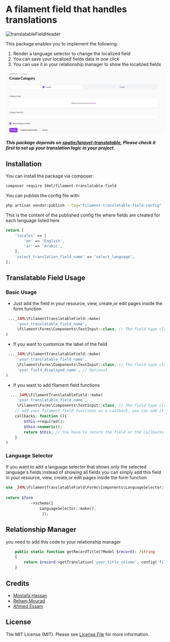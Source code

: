 # A filament field that handles translations
![translatableFieldHeader](resources/images/Filament-Translatable-Field.jpg)


This package enables you to implement the following:

1. Render a language selector to change the localized field
2. You can save your localized fields data in one click
3. You can use it in your relationship manager to show the localized fields

![translatableField](resources/images/FullComponent.png)


***This package depends on [spatie/laravel-translatable](https://github.com/spatie/laravel-translatable), Please check it first to set up your translation logic in your project.***
## Installation

You can install the package via composer:

```bash
composer require 34ml/filament-translatable-field
```

You can publish the config file with:

```bash
php artisan vendor:publish --tag="filament-translatable-field-config"
```

This is the content of the published config file where fields are created for each language listed here
```php
return [
    'locales' => [
        'en' => 'English',
        'ar' => 'Arabic',
    ],
    'select_translation_field_name' => 'select_language',
];
```

## Translatable Field Usage
### Basic Usage

* Just add the field in your resource, view, create,or edit pages inside the form function
```php
 ..._34ML\FilamentTranslatableField::make(
     'your_translatable_field_name',
     \Filament\Forms\Components\TextInput::class, // The field type class 
)
```
* If you want to customize the label of the field
```php
 ..._34ML\FilamentTranslatableField::make(
     'your_translatable_field_name',
     \Filament\Forms\Components\TextInput::class, // The field type class
     'your_field_displayed_name', // Optional
)
```

* If you want to add filament field functions
```php
  ..._34ML\FilamentTranslatableField::make(
     'your_translatable_field_name',
     \Filament\Forms\Components\TextInput::class, // The field type class 
    // add your filament field functions as a callback, you can add it as one function
    callbacks: function (){
        $this->required();
        $this->numeric();
        return $this; // You have to return the field or the callbacks won't work
    }
)
```

### Language Selector
If you want to add a language selector that shows only the selected language's fields instead of showing all fields 
you can simply add this field in your resource, view, create,or edit pages inside the form function

```php
use _34ML\FilamentTranslatableField\Forms\Components\LanguageSelector;

return $form
           ->schema([
               LanguageSelector::make(),
                ]);
```
## Relationship Manager
you need to add this code to your relationship manager
```php
    public static function getRecordTitle(?Model $record): ?string
    {
        return $record->getTranslation('your_title_column', config('filament-translatable-field.locales')[0]);
    }
```
## Credits

- [Mostafa Hassan](https://github.com/MostafaHassan1)
- [Reham Mourad](https://github.com/RehamMourad)
- [Ahmed Essam](https://github.com/aessam13)

## License

The MIT License (MIT). Please see [License File](LICENSE.md) for more information.

